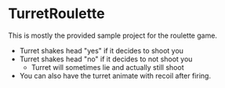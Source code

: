 # TurretRoulette

This is mostly the provided sample project for the roulette game.
- Turret shakes head "yes" if it decides to shoot you
- Turret shakes head "no" if it decides to not shoot you
  - Turret will sometimes lie and actually still shoot
- You can also have the turret animate with recoil after firing.